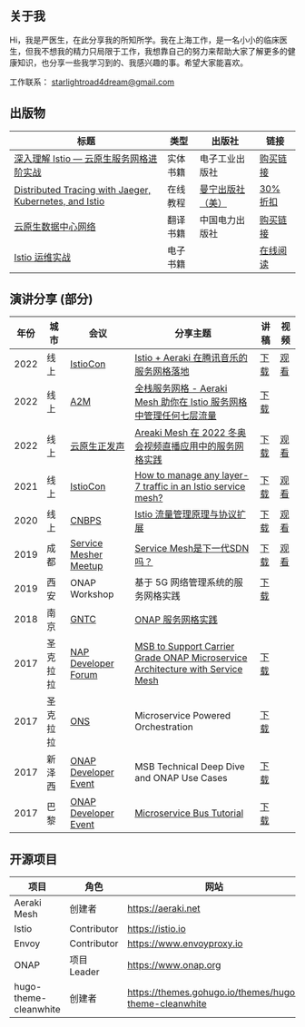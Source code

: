 ## 关于我
Hi，我是严医生，在此分享我的所知所学。我在上海工作，是一名小小的临床医生，但我不想我的精力只局限于工作，我想靠自己的努力来帮助大家了解更多的健康知识，也分享一些我学习到的、我感兴趣的事。希望大家能喜欢。

工作联系： starlightroad4dream@gmail.com

## 出版物
| 标题       |类型        |出版社   |链接        |
| ----------- |----------- |----------- |----------- |
|[深入理解 Istio — 云原生服务网格进阶实战](https://www.zhaohuabing.com/post/2021-08-26-istio-handbook/)|实体书籍|电子工业出版社|[购买链接](https://item.jd.com/13200745.html)|
|[Distributed Tracing with Jaeger, Kubernetes, and Istio](https://www.zhaohuabing.com/post/2021-09-08-distributed-tracing-with-jaeger-kubernetes-and-istio/)|在线教程|[曼宁出版社（美）](https://www.manning.com/)|[30% 折扣](https://www.manning.com/liveprojectseries/distributed-tracing-ser)|
|[云原生数据中心网络](https://zhaohuabing.com/post/2021-08-27-cloud-native-data-center)|翻译书籍|中国电力出版社|[购买链接](https://item.jd.com/12929975.html)|
|[Istio 运维实战](https://istio-operation-bible.aeraki.net)|电子书籍||[在线阅读](https://istio-operation-bible.aeraki.net)|


## 演讲分享 (部分)
|年份          |城市        |会议         | 分享主题    |讲稿         |视频       |
| ----------- |----------- |----------- |----------- |----------- |----------- |
|2022|线上|[IstioCon](https://events.istio.io/istiocon-2022)|[Istio + Aeraki 在腾讯音乐的服务网格落地](https://events.istio.io/istiocon-2022/sessions/tencent-music-aeraki/)|[下载](/slides/tencent-music-service-mesh-practice-with-istio-and-aeraki.pdf)|[观看](https://www.youtube.com/watch?v=6t_yPsq4Pi4)|
|2022|线上|[A2M](https://a2m.msup.com.cn/course?aid=2699&cid=15382)|[全栈服务网格 - Aeraki Mesh 助你在 Istio 服务网格中管理任何七层流量](https://a2m.msup.com.cn/course?aid=2699&cid=15382)|[下载](/slides/full-stack-service-mesh-a2m-20220422.pdf)||
|2022|线上|[云原生正发声](https://cloud.tencent.com/developer/salon/live-1403)| [Areaki Mesh 在 2022 冬奥会视频直播应用中的服务网格实践](https://mp.weixin.qq.com/s/zp9q99mGyH2VD9Dij2owWg) | [下载](http://localhost:1313/img/2022-03-30-aeraki-mesh-winter-olympics-practice/slides.pdf)|[观看](https://youtu.be/uXxatQTKzW8)|
|2021|线上|[IstioCon](https://events.istio.io/istiocon-2021/)| [How to manage any layer-7 traffic in an Istio service mesh?](https://events.istio.io/istiocon-2021/sessions/how-to-manage-any-layer-7-traffic-in-an-istio-service-mesh/) | [下载](/slides/how-to-manage-any-layer-7-traffic-in-istio.pdf)|[观看](https://www.youtube.com/watch?v=sBS4utF68d8)|
|2020|线上|[CNBPS](https://www.cnbpa.org/)|[Istio 流量管理原理与协议扩展](https://cloud.tencent.com/developer/article/1723804)|[下载](/slides/cnbps2020-istio-aeraki.pdf)|[观看](https://www.youtube.com/watch?v=lB5d4qbZqzU)|
|2019|成都|[Service Mesher Meetup](https://cloudnative.to/blog/service-mesh-meetup-chengdu-20191028/)|[Service Mesh是下一代SDN吗？](https://cloudnative.to/blog/service-mesh-meetup-chengdu-20191028/)|[下载](/slides/what-can-service-mesh-learn-from-sdn-servicemesher-meetup-20191026.pdf)|[观看](https://youtu.be/nGkxp-2OsKg)|
|2019|西安|ONAP Workshop|基于 5G 网络管理系统的服务网格实践|[下载](/slides/service-mesh-practice-with-5g-management-system-lfn.pdf)|
|2018|南京|[GNTC](https://www.bagevent.com/event/1624048?aId=)|[ONAP 服务网格实践](https://www.sdnlab.com/22596.html)|
|2017|圣克拉拉|[NAP Developer Forum](https://wiki.onap.org/display/DW/ONAP+Beijing+Release+Developer+Forum%2C+Dec.+11-13%2C+2017%2C+Santa+Clara%2C+CA+US)|[MSB to Support Carrier Grade ONAP Microservice Architecture with Service Mesh](https://onapbeijing2017.sched.com/event/D5q2)|[下载](https://wiki.onap.org/display/DW/MSB+Service+Mesh+Planning?preview=%2F20873876%2F20873874%2FMSB+to+Support+Carrier+Grade+ONAP+Microservice+Architecture+with+Service+Mesh.pdf)|
|2017|圣克拉拉|[ONS](https://wiki.onap.org/display/DW/ONAP@ONS2017)|Microservice Powered Orchestration|[下载](https://wiki.onap.org/display/DW/ONAP@ONS2017?preview=%2F3245268%2F3245309%2FMicroservice+Powered+Orchestration+Architecture.pdf)|
|2017|新泽西|[ONAP Developer Event](https://wiki.onap.org/display/DW/ONAP+Project+Developer+Event%3A+May+2+-+5%2C+2017%2C+Middletown%2C+NJ%2C+USA)|MSB Technical Deep Dive and ONAP Use Cases|[下载](https://www.slideshare.net/HuabingZhao/msb-depp-dive/)|
|2017|巴黎|[ONAP Developer Event](https://wiki.onap.org/display/DW/ONAP+Developer+Event+September+25-28%2C+2017%2C+Paris-Saclay%2C+France)|[Microservice Bus Tutorial](https://wiki.onap.org/display/DW/September+26-28+Topics#September2628Topics-M2)|[下载](https://www.slideshare.net/HuabingZhao/microservice-bus-tutorial)|

## 开源项目
|项目         |角色        |  网站   | GitHub     |
| ----------- |----------- |----------- |----------- |
| Aeraki Mesh | 创建者    | https://aeraki.net  | http://github.com/aeraki-mesh |
| Istio       | Contributor| https://istio.io    | https://github.com/istio/istio|
| Envoy       | Contributor| https://www.envoyproxy.io |https://github.com/envoyproxy/envoy|
| ONAP        | 项目 Leader        | https://www.onap.org||
| hugo-theme-cleanwhite | 创建者    | https://themes.gohugo.io/themes/hugo-theme-cleanwhite  | https://github.com/zhaohuabing/hugo-theme-cleanwhite |
